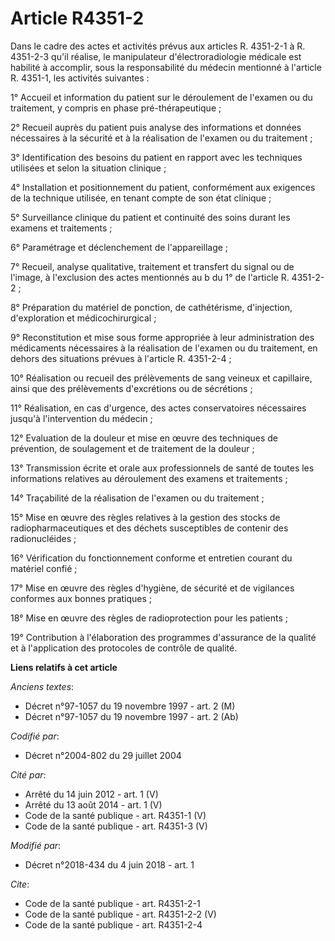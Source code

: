 # Article R4351-2

Dans le cadre des actes et activités prévus aux articles R. 4351-2-1 à R. 4351-2-3 qu'il réalise, le manipulateur
d'électroradiologie médicale est habilité à accomplir, sous la responsabilité du médecin mentionné à l'article R. 4351-1, les
activités suivantes : 

1° Accueil et information du patient sur le déroulement de l'examen ou du traitement, y compris en phase pré-thérapeutique ; 

2° Recueil auprès du patient puis analyse des informations et données nécessaires à la sécurité et à la réalisation de
l'examen ou du traitement ; 

3° Identification des besoins du patient en rapport avec les techniques utilisées et selon la situation clinique ; 

4° Installation et positionnement du patient, conformément aux exigences de la technique utilisée, en tenant compte de son
état clinique ; 

5° Surveillance clinique du patient et continuité des soins durant les examens et traitements ; 

6° Paramétrage et déclenchement de l'appareillage ; 

7° Recueil, analyse qualitative, traitement et transfert du signal ou de l'image, à l'exclusion des actes mentionnés au b du
1° de l'article R. 4351-2-2 ; 

8° Préparation du matériel de ponction, de cathétérisme, d'injection, d'exploration et médicochirurgical ; 

9° Reconstitution et mise sous forme appropriée à leur administration des médicaments nécessaires à la réalisation de
l'examen ou du traitement, en dehors des situations prévues à l'article R. 4351-2-4 ; 

10° Réalisation ou recueil des prélèvements de sang veineux et capillaire, ainsi que des prélèvements d'excrétions ou de
sécrétions ; 

11° Réalisation, en cas d'urgence, des actes conservatoires nécessaires jusqu'à l'intervention du médecin ; 

12° Evaluation de la douleur et mise en œuvre des techniques de prévention, de soulagement et de traitement de la douleur ; 

13° Transmission écrite et orale aux professionnels de santé de toutes les informations relatives au déroulement des examens
et traitements ; 

14° Traçabilité de la réalisation de l'examen ou du traitement ; 

15° Mise en œuvre des règles relatives à la gestion des stocks de radiopharmaceutiques et des déchets susceptibles de
contenir des radionucléides ; 

16° Vérification du fonctionnement conforme et entretien courant du matériel confié ; 

17° Mise en œuvre des règles d'hygiène, de sécurité et de vigilances conformes aux bonnes pratiques ; 

18° Mise en œuvre des règles de radioprotection pour les patients ; 

19° Contribution à l'élaboration des programmes d'assurance de la qualité et à l'application des protocoles de contrôle de
qualité.

**Liens relatifs à cet article**

_Anciens textes_:

  - Décret n°97-1057 du 19 novembre 1997 - art. 2 (M)
  - Décret n°97-1057 du 19 novembre 1997 - art. 2 (Ab)

_Codifié par_:

  - Décret n°2004-802 du 29 juillet 2004

_Cité par_:

  - Arrêté du 14 juin 2012 - art. 1 (V)
  - Arrêté du 13 août 2014 - art. 1 (V)
  - Code de la santé publique - art. R4351-1 (V)
  - Code de la santé publique - art. R4351-3 (V)

_Modifié par_:

  - Décret n°2018-434 du 4 juin 2018 - art. 1

_Cite_:

  - Code de la santé publique - art. R4351-2-1
  - Code de la santé publique - art. R4351-2-2 (V)
  - Code de la santé publique - art. R4351-2-4
